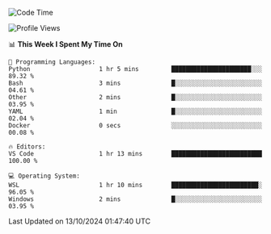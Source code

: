 <!--START_SECTION:waka-->
![Code Time](http://img.shields.io/badge/Code%20Time-731%20hrs%2053%20mins-blue)

![Profile Views](http://img.shields.io/badge/Profile%20Views-0-blue)

📊 **This Week I Spent My Time On** 

```text
💬 Programming Languages: 
Python                   1 hr 5 mins         ██████████████████████░░░   89.32 % 
Bash                     3 mins              █░░░░░░░░░░░░░░░░░░░░░░░░   04.61 % 
Other                    2 mins              █░░░░░░░░░░░░░░░░░░░░░░░░   03.95 % 
YAML                     1 min               █░░░░░░░░░░░░░░░░░░░░░░░░   02.04 % 
Docker                   0 secs              ░░░░░░░░░░░░░░░░░░░░░░░░░   00.08 % 

🔥 Editors: 
VS Code                  1 hr 13 mins        █████████████████████████   100.00 % 

💻 Operating System: 
WSL                      1 hr 10 mins        ████████████████████████░   96.05 % 
Windows                  2 mins              █░░░░░░░░░░░░░░░░░░░░░░░░   03.95 % 
```


 Last Updated on 13/10/2024 01:47:40 UTC
<!--END_SECTION:waka-->
